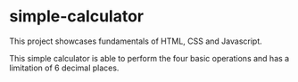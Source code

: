 # simple-calculator

This project showcases fundamentals of HTML, CSS and Javascript.

This simple calculator is able to perform the four basic operations and has a limitation of 6 decimal places.
